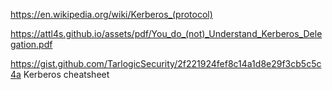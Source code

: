 https://en.wikipedia.org/wiki/Kerberos_(protocol)

https://attl4s.github.io/assets/pdf/You_do_(not)_Understand_Kerberos_Delegation.pdf

https://gist.github.com/TarlogicSecurity/2f221924fef8c14a1d8e29f3cb5c5c4a Kerberos cheatsheet